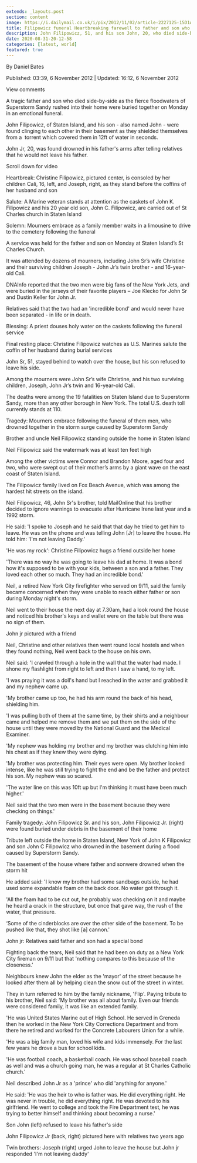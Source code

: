 ```yaml
---
extends: _layouts.post
section: content
image: https://i.dailymail.co.uk/i/pix/2012/11/02/article-2227125-15D1AF8E000005DC-14_1024x615_large.jpg 
title: Filipowicz funeral Heartbreaking farewell to father and son who died in Superstorm Sandy 
description: John Filipowicz, 51, and his son John, 20, who died side-by-side as the fierce floodwaters of Superstorm Sandy rushed into their home, were buried together on Monday in an emotional funeral. 
date: 2020-08-31-20-12-58 
categories: [latest, world] 
featured: true 
--- 
```

By Daniel Bates 

 Published:  03:39, 6 November 2012   |  Updated:  16:12, 6 November 2012   

 



View  comments



A tragic father and son who died side-by-side as the fierce floodwaters of Superstorm Sandy rushed into their home were buried together on Monday in an emotional funeral.

John Filipowicz, of Staten Island, and his son - also named John - were found clinging to each other in their basement as they shielded themselves from a  torrent which covered them in 12ft of water in seconds.

John Jr, 20, was found drowned in his father's arms after telling relatives that he would not leave his father.

Scroll down for video

Heartbreak: Christine Filipowicz, pictured center, is consoled by her children Cali, 16, left, and Joseph, right, as they stand before the coffins of her husband and son

 

Salute: A Marine veteran stands at attention as the caskets of John K. Filipowicz and his 20 year old son, John C. Filipowicz, are carried out of St Charles church in Staten Island

 

Solemn: Mourners embrace as a family member waits in a limousine to drive to the cemetery following the funeral

A service was held for the father and son on Monday at Staten Island’s St Charles Church.

It was attended by dozens of mourners, including John Sr’s wife Christine and their surviving children Joseph - John Jr’s twin brother - and 16-year-old Cali.

DNAInfo reported that the two men were big fans of the New York Jets, and were buried in the jerseys of their favorite players – Joe Klecko for John Sr and Dustin Keller for John Jr.

Relatives said that the two had an 'incredible bond' and would never have been separated - in life or in death.

Blessing: A priest douses holy water on the caskets following the funeral service

 

Final resting place: Christine Filipowicz watches as U.S. Marines salute the coffin of her husband during burial services

John Sr, 51, stayed behind to watch over the house, but his son refused to leave his side.

Among the mourners were John Sr’s wife Christine, and his two surviving children, Joseph, John Jr’s twin and 16-year-old Cali.

The deaths were among the 19 fatalities on Staten Island due to Superstorm Sandy, more than any other borough in New York. The total U.S. death toll currently stands at 110.

Tragedy: Mourners embrace following the funeral of them men, who drowned together in the storm surge caused by Superstorm Sandy

Brother and uncle Neil Filipowicz standing outside the home in Staten Island

Neil Filipowicz said the watermark was at least ten feet high

 

Among the other victims were Connor and Brandon Moore, aged four and two, who were swept out of their mother’s arms by a giant wave on the east coast of Staten Island.

The Filipowicz family lived on Fox Beach Avenue, which was among the hardest hit streets on the island.

Neil Filipowicz, 46, John Sr's brother, told MailOnline that his brother decided to ignore warnings to evacuate after Hurricane Irene last year and a 1992 storm.

He said: 'I spoke to Joseph and he said that that day he tried to get him to leave. He was on the phone and was telling John [Jr] to leave the house. He told him: 'I'm not leaving Daddy.'

'He was my rock': Christine Filipowicz hugs a friend outside her home

'There was no way he was going to leave his dad at home. It was a bond how it's supposed to be with your kids, between a son and a father. They loved each other so much. They had an incredible bond.'

Neil, a retired New York City firefighter who served on 9/11, said the family became concerned when they were unable to reach either father or son during Monday night's storm.

Neil went to their house the next day at 7.30am, had a look round the house and noticed his brother's keys and wallet were on the table but there was no sign of them.

John jr pictured with a friend

Neil, Christine and other relatives then went round local hostels and when they found nothing, Neil went back to the house on his own.

Neil said: 'I crawled through a hole in the wall that the water had made. I shone my flashlight from right to left and then I saw a hand, to my left.

'I was praying it was a doll's hand but I reached in the water and grabbed it and my nephew came up.

'My brother came up too, he had his arm round the back of his head, shielding him.

'I was pulling both of them at the same time, by their shirts and a neighbour came and helped me remove them and we put them on the side of the house until they were moved by the National Guard and the Medical Examiner.

'My nephew was holding my brother and my brother was clutching him into his chest as if they knew they were dying.

'My brother was protecting him. Their eyes were open. My brother looked intense, like he was still trying to fight the end and be the father and protect his son. My nephew was so scared.

'The water line on this was 10ft up but I'm thinking it must have been much higher.'

Neil said that the two men were in the basement because they were checking on things.' 

Family tragedy: John Filipowicz Sr. and his son, John Filipowicz Jr. (right) were found buried under debris in the basement of their home

Tribute left outside the home in Staten Island, New York of John K Filipowicz and son John C Filipowicz who drowned in the basement during a flood caused by Superstorm Sandy.

 

The basement of the house where father and sonwere drowned when the storm hit

He added said: 'I know my brother had some sandbags outside, he had used some expandable foam on the back door. No water got through it.

'All the foam had to be cut out, he probably was checking on it and maybe he heard a crack in the structure, but once that gave way, the rush of the water, that pressure.

‘Some of the cinderblocks are over the other side of the basement. To be pushed like that, they shot like [a] cannon.'

John jr: Relatives said father and son had a special bond

Fighting back the tears, Neil said that he had been on duty as a New York City fireman on 9/11 but that 'nothing compares to this because of the closeness.'

Neighbours knew John the elder as the 'mayor' of the street because he looked after them all by helping clean the snow out of the street in winter.

They in turn referred to him by the family nickname, 'Flip'. Paying tribute to his brother, Neil said: 'My brother was all about family. Even our friends were considered family, it was like an extended family.

'He was United States Marine out of High School. He served in Greneda then he worked in the New York City Corrections Department and from there he retired and worked for the Concrete Labourers Union for a while.

'He was a big family man, loved his wife and kids immensely. For the last few years he drove a bus for school kids.

'He was football coach, a basketball coach. He was school baseball coach as well and was a church going man, he was a regular at St Charles Catholic church.'

Neil described John Jr as a 'prince' who did 'anything for anyone.'

He said: 'He was the heir to who is father was. He did everything right. He was never in trouble, he did everything right. He was devoted to his girlfriend. He went to college and took the Fire Department test, he was trying to better himself and thinking about becoming a nurse.'

Son John (left) refused to leave his father's side

 

 

John Filipowicz Jr (back, right) pictured here with relatives two years ago

 

Twin brothers: Joseph (right) urged John to leave the house but John jr responded 'I'm not leaving daddy'

